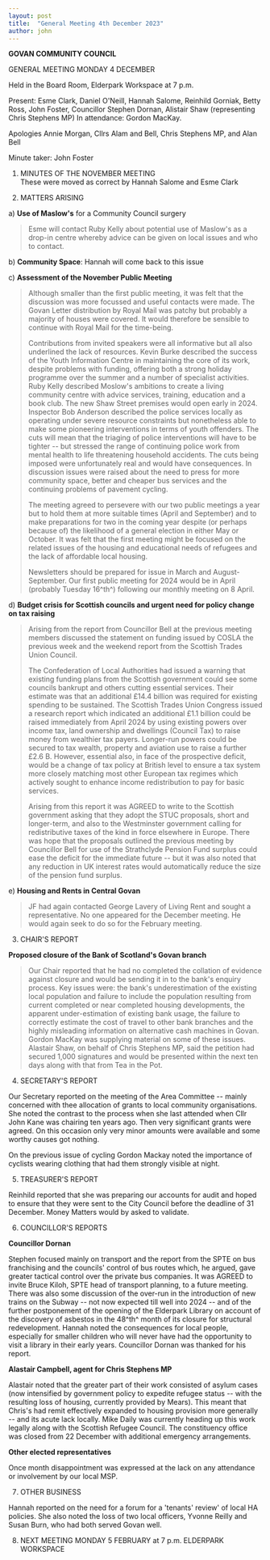 ```yaml
---
layout: post
title:  "General Meeting 4th December 2023"
author: john
---
```

**GOVAN COMMUNITY COUNCIL**

GENERAL MEETING MONDAY 4 DECEMBER

Held in the Board Room, Elderpark Workspace at 7 p.m.

Present: Esme Clark, Daniel O'Neill, Hannah Salome, Reinhild Gorniak,
Betty Ross, John Foster, Councillor Stephen Dornan, Alistair Shaw
(representing Chris Stephens MP) In attendance: Gordon MacKay.

Apologies Annie Morgan, Cllrs Alam and Bell, Chris Stephens MP, and Alan
Bell

Minute taker: John Foster

1.  MINUTES OF THE NOVEMBER MEETING\
    These were moved as correct by Hannah Salome and Esme Clark

2.  MATTERS ARISING

<!-- -->

a)  **Use of Maslow's** for a Community Council surgery

> Esme will contact Ruby Kelly about potential use of Maslow's as a
> drop-in centre whereby advice can be given on local issues and who to
> contact.

b)  **Community Space**: Hannah will come back to this issue

c)  **Assessment of the November Public Meeting**

> Although smaller than the first public meeting, it was felt that the
> discussion was more focussed and useful contacts were made. The Govan
> Letter distribution by Royal Mail was patchy but probably a majority
> of houses were covered. It would therefore be sensible to continue
> with Royal Mail for the time-being.
>
> Contributions from invited speakers were all informative but all also
> underlined the lack of resources. Kevin Burke described the success of
> the Youth Information Centre in maintaining the core of its work,
> despite problems with funding, offering both a strong holiday
> programme over the summer and a number of specialist activities. Ruby
> Kelly described Moslow's ambitions to create a living community centre
> with advice services, training, education and a book club. The new
> Shaw Street premises would open early in 2024. Inspector Bob Anderson
> described the police services locally as operating under severe
> resource constraints but nonetheless able to make some pioneering
> interventions in terms of youth offenders. The cuts will mean that the
> triaging of police interventions will have to be tighter -- but
> stressed the range of continuing police work from mental health to
> life threatening household accidents. The cuts being imposed were
> unfortunately real and would have consequences. In discussion issues
> were raised about the need to press for more community space, better
> and cheaper bus services and the continuing problems of pavement
> cycling.
>
> The meeting agreed to persevere with our two public meetings a year
> but to hold them at more suitable times (April and September) and to
> make preparations for two in the coming year despite (or perhaps
> because of) the likelihood of a general election in either May or
> October. It was felt that the first meeting might be focused on the
> related issues of the housing and educational needs of refugees and
> the lack of affordable local housing.
>
> Newsletters should be prepared for issue in March and
> August-September. Our first public meeting for 2024 would be in April
> (probably Tuesday 16^th^) following our monthly meeting on 8 April.

d)  **Budget crisis for Scottish councils and urgent need for policy
    change on tax raising**

> Arising from the report from Councillor Bell at the previous meeting
> members discussed the statement on funding issued by COSLA the
> previous week and the weekend report from the Scottish Trades Union
> Council.
>
> The Confederation of Local Authorities had issued a warning that
> existing funding plans from the Scottish government could see some
> councils bankrupt and others cutting essential services. Their
> estimate was that an additional £14.4 billion was required for
> existing spending to be sustained. The Scottish Trades Union Congress
> issued a research report which indicated an additional £1.1 billion
> could be raised immediately from April 2024 by using existing powers
> over income tax, land ownership and dwellings (Council Tax) to raise
> money from wealthier tax payers. Longer-run powers could be secured to
> tax wealth, property and aviation use to raise a further £2.6 B.
> However, essential also, in face of the prospective deficit, would be
> a change of tax policy at British level to ensure a tax system more
> closely matching most other European tax regimes which actively sought
> to enhance income redistribution to pay for basic services.
>
> Arising from this report it was AGREED to write to the Scottish
> government asking that they adopt the STUC proposals, short and
> longer-term, and also to the Westminster government calling for
> redistributive taxes of the kind in force elsewhere in Europe. There
> was hope that the proposals outlined the previous meeting by
> Councillor Bell for use of the Strathclyde Pension Fund surplus could
> ease the deficit for the immediate future -- but it was also noted
> that any reduction in UK interest rates would automatically reduce the
> size of the pension fund surplus.

e)  **Housing and Rents in Central Govan**

> JF had again contacted George Lavery of Living Rent and sought a
> representative. No one appeared for the December meeting. He would
> again seek to do so for the February meeting.

3.  CHAIR'S REPORT

**Proposed closure of the Bank of Scotland's Govan branch**

> Our Chair reported that he had no completed the collation of evidence
> against closure and would be sending it in to the bank's enquiry
> process. Key issues were: the bank's underestimation of the existing
> local population and failure to include the population resulting from
> current completed or near completed housing developments, the apparent
> under-estimation of existing bank usage, the failure to correctly
> estimate the cost of travel to other bank branches and the highly
> misleading information on alternative cash machines in Govan. Gordon
> MacKay was supplying material on some of these issues. Alastair Shaw,
> on behalf of Chris Stephens MP, said the petition had secured 1,000
> signatures and would be presented within the next ten days along with
> that from Tea in the Pot.

4.  SECRETARY'S REPORT

Our Secretary reported on the meeting of the Area Committee -- mainly
concerned with thee allocation of grants to local community
organisations. She noted the contrast to the process when she last
attended when Cllr John Kane was chairing ten years ago. Then very
significant grants were agreed. On this occasion only very minor amounts
were available and some worthy causes got nothing.

On the previous issue of cycling Gordon Mackay noted the importance of
cyclists wearing clothing that had them strongly visible at night.

5.  TREASURER'S REPORT

Reinhild reported that she was preparing our accounts for audit and
hoped to ensure that they were sent to the City Council before the
deadline of 31 December. Money Matters would by asked to validate.

6.  COUNCILLOR'S REPORTS

**Councillor Dornan**

Stephen focused mainly on transport and the report from the SPTE on bus
franchising and the councils' control of bus routes which, he argued,
gave greater tactical control over the private bus companies. It was
AGREED to invite Bruce Kiloh, SPTE head of transport planning, to a
future meeting. There was also some discussion of the over-run in the
introduction of new trains on the Subway -- not now expected till well
into 2024 -- and of the further postponement of the opening of the
Elderpark Library on account of the discovery of asbestos in the 48^th^
month of its closure for structural redevelopment. Hannah noted the
consequences for local people, especially for smaller children who will
never have had the opportunity to visit a library in their early years.
Councillor Dornan was thanked for his report.

**Alastair Campbell, agent for Chris Stephens MP**

Alastair noted that the greater part of their work consisted of asylum
cases (now intensified by government policy to expedite refugee status
-- with the resulting loss of housing, currently provided by Mears).
This meant that Chris's had remit effectively expanded to housing
provision more generally -- and its acute lack locally. Mike Daily was
currently heading up this work legally along with the Scottish Refugee
Council. The constituency office was closed from 22 December with
additional emergency arrangements.

**Other elected representatives**

Once month disappointment was expressed at the lack on any attendance or
involvement by our local MSP.

7.  OTHER BUSINESS

Hannah reported on the need for a forum for a 'tenants' review' of local
HA policies. She also noted the loss of two local officers, Yvonne
Reilly and Susan Burn, who had both served Govan well.

8.  NEXT MEETING MONDAY 5 FEBRUARY at 7 p.m. ELDERPARK WORKSPACE
